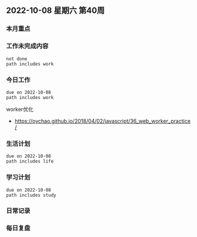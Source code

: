 
##  2022-10-08 星期六 第40周 

### 本月重点

### 工作未完成内容
```tasks
not done
path includes work
```


### 今日工作


```tasks
due on 2022-10-08
path includes work
```

worker优化
- https://oychao.github.io/2018/04/02/javascript/36_web_worker_practice/




### 生活计划
```tasks
due on 2022-10-08
path includes life
```


### 学习计划
```tasks
due on 2022-10-08
path includes study
```


### 日常记录




### 每日复盘




